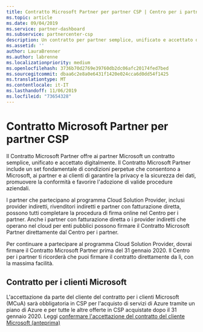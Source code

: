 ```yaml
---
title: Contratto Microsoft Partner per partner CSP | Centro per i partner
ms.topic: article
ms.date: 09/04/2019
ms.service: partner-dashboard
ms.subservice: partnercenter-csp
description: Un contratto per partner semplice, unificato e accettato digitalmente.
ms.assetid: ''
author: LauraBrenner
ms.author: labrenne
ms.localizationpriority: medium
ms.openlocfilehash: 3736b70d2769e39760db2dc06afc20174fed7bed
ms.sourcegitcommit: dbaa6c2e8a0e6431f1420e024cca6d0dd54f1425
ms.translationtype: MT
ms.contentlocale: it-IT
ms.lasthandoff: 11/06/2019
ms.locfileid: "73654328"
---
```

# <a name="microsoft-partner-agreement-for-csp-partners"></a>Contratto Microsoft Partner per partner CSP 

Il Contratto Microsoft Partner offre ai partner Microsoft un contratto semplice, unificato e accettato digitalmente. Il Contratto Microsoft Partner include un set fondamentale di condizioni perpetue che consentono a Microsoft, ai partner e ai clienti di garantire la privacy e la sicurezza dei dati, promuovere la conformità e favorire l'adozione di valide procedure aziendali.   

I partner che partecipano al programma Cloud Solution Provider, inclusi provider indiretti, rivenditori indiretti e partner con fatturazione diretta, possono tutti completare la procedura di firma online nel Centro per i partner. Anche i partner con fatturazione diretta o i provider indiretti che operano nel cloud per enti pubblici possono firmare il Contratto Microsoft Partner direttamente dal Centro per i partner.

Per continuare a partecipare al programma Cloud Solution Provider, dovrai firmare il Contratto Microsoft Partner prima del 31 gennaio 2020. Il Centro per i partner ti ricorderà che puoi firmare il contratto direttamente da lì, con la massima facilità. 

## <a name="microsoft-customer-agreement"></a>Contratto per i clienti Microsoft

L'accettazione da parte del cliente del contratto per i clienti Microsoft (MCuA) sarà obbligatoria in CSP per l'acquisto di servizi di Azure tramite un piano di Azure e per tutte le altre offerte in CSP acquistate dopo il 31 gennaio 2020. Leggi [confermare l'accettazione del contratto del cliente Microsoft (anteprima)](confirm-customer-agreement.md)
 











